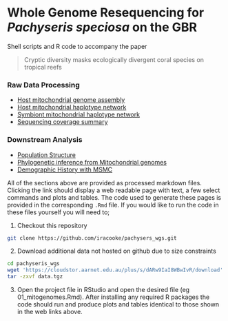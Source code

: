 # Whole Genome Resequencing for *Pachyseris speciosa* on the GBR

Shell scripts and R code to accompany the paper

> Cryptic diversity masks ecologically divergent coral species on tropical reefs


### Raw Data Processing

- [Host mitochondrial genome assembly](hpc/mitobim/README.md)
- [Host mitochondrial haplotype network](hpc/mito_mapping/README.md)
- [Symbiont mitochondrial haplotype network](hpc/symbiodinium/README.md)
- [Sequencing coverage summary](04_sequencing_summary.md)

### Downstream Analysis

- [Population Structure](01_population_structure.md)
- [Phylogenetic inference from Mitochondrial genomes](02_mitogenomes.md)
- [Demographic History with MSMC](03_msmc.md)


All of the sections above are provided as processed markdown files.  Clicking the link should display a web readable page with text, a few select commands and plots and tables. The code used to generate these pages is provided in the corresponding `.Rmd` file. If you would like to run the code in these files yourself you will need to;

1. Checkout this repository 
```bash
git clone https://github.com/iracooke/pachysers_wgs.git
```
2. Download additional data not hosted on github due to size constraints
```bash
cd pachyseris_wgs
wget 'https://cloudstor.aarnet.edu.au/plus/s/dARw9IaI8WBwIvR/download' -O data.tgz
tar -zxvf data.tgz 
```
3. Open the project file in RStudio and open the desired file (eg 01_mitogenomes.Rmd).  After installing any required R packages the code should run and produce plots and tables identical to those shown in the web links above.


